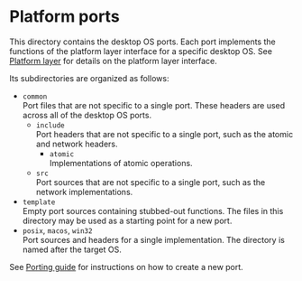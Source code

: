 # Platform ports

This directory contains the desktop OS ports. Each port implements the functions of the platform layer interface for a specific desktop OS. See [Platform layer](https://docs.aws.amazon.com/freertos/latest/lib-ref/c-sdk/platform/index.html) for details on the platform layer interface.

Its subdirectories are organized as follows:
- `common` <br>
  Port files that are not specific to a single port. These headers are used across all of the desktop OS ports.
  - `include` <br>
    Port headers that are not specific to a single port, such as the atomic and network headers.
    - `atomic` <br>
      Implementations of atomic operations.
  - `src` <br>
    Port sources that are not specific to a single port, such as the network implementations.
- `template` <br>
  Empty port sources containing stubbed-out functions. The files in this directory may be used as a starting point for a new port.
- `posix`, `macos`, `win32` <br>
  Port sources and headers for a single implementation. The directory is named after the target OS.

See [Porting guide](https://docs.aws.amazon.com/freertos/latest/lib-ref/c-sdk/main/guide_developer_porting.html) for instructions on how to create a new port.
